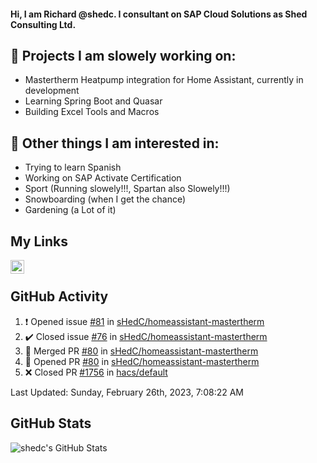 #### Hi, I am Richard @shedc. I consultant on SAP Cloud Solutions as Shed Consulting Ltd.

## 👋 Projects I am slowely working on:
- Mastertherm Heatpump integration for Home Assistant, currently in development
- Learning Spring Boot and Quasar
- Building Excel Tools and Macros

## 👀 Other things I am interested in:
- Trying to learn Spanish
- Working on SAP Activate Certification
- Sport (Running slowely!!!, Spartan also Slowely!!!)
- Snowboarding (when I get the chance)
- Gardening (a Lot of it)

## My Links
[<img align="left" alt="shedc | LinkedIn" width="22px" src="https://cdn.jsdelivr.net/npm/simple-icons@v3/icons/linkedin.svg" />][linkedin]

<br/>

## GitHub Activity
<!--RECENT_ACTIVITY:start-->
1. ❗️ Opened issue [#81](https://github.com/sHedC/homeassistant-mastertherm/issues/81) in [sHedC/homeassistant-mastertherm](https://github.com/sHedC/homeassistant-mastertherm)
2. ✔️ Closed issue [#76](https://github.com/sHedC/homeassistant-mastertherm/issues/76) in [sHedC/homeassistant-mastertherm](https://github.com/sHedC/homeassistant-mastertherm)
3. 🎉 Merged PR [#80](https://github.com/sHedC/homeassistant-mastertherm/pull/80) in [sHedC/homeassistant-mastertherm](https://github.com/sHedC/homeassistant-mastertherm)
4. 💪 Opened PR [#80](https://github.com/sHedC/homeassistant-mastertherm/pull/80) in [sHedC/homeassistant-mastertherm](https://github.com/sHedC/homeassistant-mastertherm)
5. ❌ Closed PR [#1756](https://github.com/hacs/default/pull/1756) in [hacs/default](https://github.com/hacs/default)
<!--RECENT_ACTIVITY:end-->
<!--RECENT_ACTIVITY:last_update-->
Last Updated: Sunday, February 26th, 2023, 7:08:22 AM
<!--RECENT_ACTIVITY:last_update_end-->

## GitHub Stats
<img align="left" alt="shedc's GitHub Stats" src="https://github-readme-stats.vercel.app/api?username=shedc&show_icons=true&hide_title=true" />

[linkedin]: https://www.linkedin.com/in/richard-holmes-3314251/
